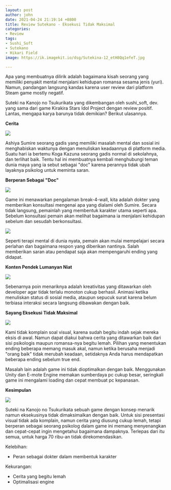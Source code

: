 ```yaml
---
layout: post
author: john
date: 2021-04-24 21:19:14 +0800
title: Review Sutekano - Eksekusi Tidak Maksimal
categories:
- Review
tags:
- Sushi_Soft
- Sutekano
- Hikari Field
image: https://ik.imagekit.io/dsg/Sutekina-12_etH8Qq1efeT.jpg

---
```

Apa yang membuatnya dilirik adalah bagaimana kisah seorang yang memiliki penyakit mental menjalani kehidupan romansa sesama jenis (yuri). Namun, pandangan langsung kandas karena user review dari platform Steam game mostly negatif.

Suteki na Kanojo no Tsukurikata yang dikembangan oleh sushi_soft, dev. yang sama dari game Kirakira Stars Idol Project dengan review positif. Lantas, mengapa karya barunya tidak demikian? Berikut ulasannya.

**Cerita**

![](https://ik.imagekit.io/dsg/Sutekina-9_FyJQf0xo2.jpg)

Ashiya Sumire seorang gadis yang memiliki masalah mental dan sosial ini menghabiskan waktunya dengan menuliskan keadaannya di platform media. Suatu hari ia bertemu Koga Kazuna seorang gadis normal di sekolahnya, dan terlihat baik. Tentu hal ini membuatnya kembali menghubungi teman dunia maya yang ia sebut sebagai "doc" karena perannya tidak ubah layaknya psikolog untuk meminta saran.

**Berperan Sebagai "Doc"**

![](https://ik.imagekit.io/dsg/sutekina-8_-ru34X7bQ.jpg)

Game ini menawarkan pengalaman break-4-wall, kita adalah dokter yang memberikan konsultasi mengenai apa yang dialami oleh Sumire. Secara tidak langsung, pemainlah yang membentuk karakter utama seperti apa. Sebelum konsultasi pemain akan melihat bagaimana ia menjalani kehidupan sebelum dan sesudah berkonsultasi.

![](https://ik.imagekit.io/dsg/Sutekina-4_ahb6RvvSt.jpg)

Seperti terapi mental di dunia nyata, pemain akan mulai mempelajari secara perlahan dan bagaimana respon yang diberikan nantinya. Salah memberikan saran atau pendapat saja akan mempengaruhi ending yang didapat.

**Konten Pendek Lumanyan Niat**

![](https://ik.imagekit.io/dsg/Sutekina-5_4pp3ZXkiR.jpg)

Sebenarnya poin menariknya adalah kreativitas yang ditawarkan oleh developer agar tidak terlalu monoton cukup berhasil. Animasi ketika menuliskan status di sosial media, ataupun sepucuk surat karena belum terbiasa interaksi secara langsung dibawakan dengan baik.

**Sayang Eksekusi Tidak Maksimal**

![](https://ik.imagekit.io/dsg/Sutekina-11_KZjElF1OL.jpg)

Kami tidak komplain soal visual, karena sudah begitu indah sejak mereka eksis di awal. Namun dapat diakui bahwa cerita yang ditawarkan baik dari sisi psikologis maupun romansa-nya begitu lemah. Pilihan yang menentukan ending beberapa memang masuk akal, namun ketika berusaha menjadi "orang baik" tidak merubah keadaan, setidaknya Anda harus mendapatkan beberapa ending sebelum true end.

Masalah lain adalah game ini tidak dioptimalkan dengan baik. Menggunakan Unity dan E-mote Engine memakan sumberdaya pc cukup besar, seringkali game ini mengalami loading dan cepat membuat pc kepanasan.

**Kesimpulan**

![](https://ik.imagekit.io/dsg/Sutekina-6_cm5drwL8b.jpg)

Suteki na Kanojo no Tsukurikata sebuah game dengan konsep menarik namun eksekusinya tidak dimaksimalkan dengan baik. Untuk sisi presentasi visual tidak ada komplain, namun cerita yang diusung cukup lemah, tetapi berperan sebagai seorang psikolog dalam game ini memang menyenangkan dan cepat-cepat ingin mengetahui bagaimana dampaknya. Terlepas dari itu semua, untuk harga 70 ribu-an tidak direkomendasikan.

Kelebihan:

* Peran sebagai dokter dalam membentuk karakter

Kekurangan:

* Cerita yang begitu lemah
* Optimalisasi engine